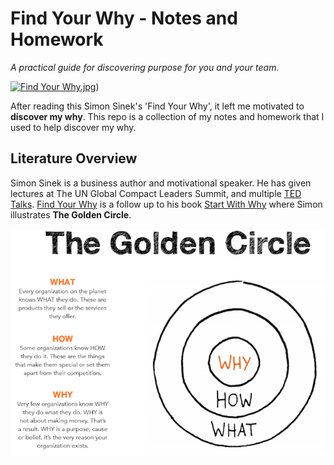 # Find Your Why - Notes and Homework
_A practical guide for discovering purpose for you and your team._

 [![Find Your Why.jpg](wwww/find_your_why.jpg)](https://www.amazon.com/Find-Your-Why-Practical-Discovering/dp/0143111728))

After reading this Simon Sinek's 'Find Your Why', it left me motivated to **discover my why**. This repo is a collection of my notes and homework that I used to help discover my why.

## Literature Overview

Simon Sinek is a business author and motivational speaker. He has given lectures at The UN Global Compact Leaders Summit, and multiple [TED Talks](https://www.ted.com/talks?sort=newest&q=simon+sinek). [Find Your Why](https://www.amazon.com/Find-Your-Why-Practical-Discovering/dp/0143111728/ref=sr_1_2?ie=UTF8&qid=1547786185&sr=8-2&keywords=find+your+why) is a follow up to his book [Start With Why](https://www.amazon.com/Start-Why-Leaders-Inspire-Everyone/dp/1591846447/ref=sr_1_3?ie=UTF8&qid=1547786185&sr=8-3&keywords=find+your+why) where Simon illustrates **The Golden Circle**.

![The Golden Circle](www/the_golden_circle_full.png)
